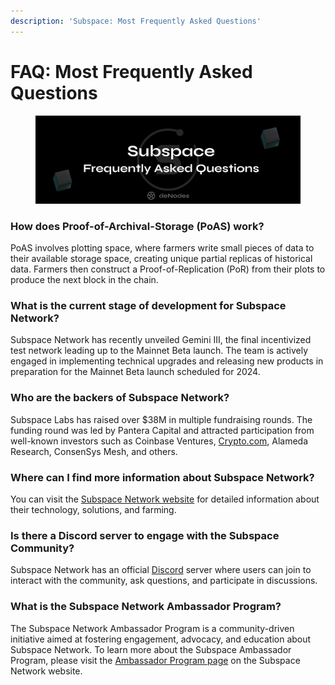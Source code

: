 ```yaml
---
description: 'Subspace: Most Frequently Asked Questions'
---
```


# FAQ: Most Frequently Asked Questions

<figure><img src="../.gitbook/assets/Sub FAQ.png" alt=""><figcaption></figcaption></figure>

### **How does Proof-of-Archival-Storage (PoAS) work?**&#x20;

PoAS involves plotting space, where farmers write small pieces of data to their available storage space, creating unique partial replicas of historical data. Farmers then construct a Proof-of-Replication (PoR) from their plots to produce the next block in the chain.

### **What is the current stage of development for Subspace Network?**&#x20;

Subspace Network has recently unveiled Gemini III, the final incentivized test network leading up to the Mainnet Beta launch. The team is actively engaged in implementing technical upgrades and releasing new products in preparation for the Mainnet Beta launch scheduled for 2024.

### **Who are the backers of Subspace Network?**

Subspace Labs has raised over $38M in multiple fundraising rounds. The funding round was led by Pantera Capital and attracted participation from well-known investors such as Coinbase Ventures, [Crypto.com](http://crypto.com/), Alameda Research, ConsenSys Mesh, and others.

### **Where can I find more information about Subspace Network?**&#x20;

You can visit the [Subspace Network website](https://subspace.network/) for detailed information about their technology, solutions, and farming.

### **Is there a Discord server to engage with the Subspace Community?**&#x20;

Subspace Network has an official [Discord](https://discord.com/invite/subspace-network) server where users can join to interact with the community, ask questions, and participate in discussions.

### **What is the Subspace Network Ambassador Program?**&#x20;

The Subspace Network Ambassador Program is a community-driven initiative aimed at fostering engagement, advocacy, and education about Subspace Network. To learn more about the Subspace Ambassador Program, please visit the [Ambassador Program page](https://subspace.network/ambassadors) on the Subspace Network website.
